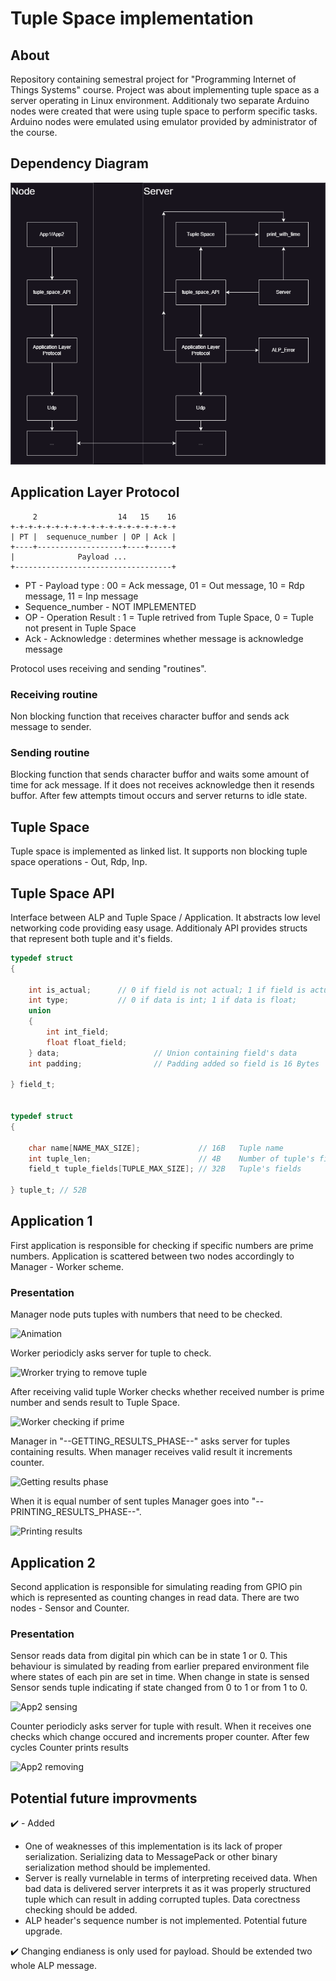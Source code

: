 # Tuple Space implementation

## About
Repository containing semestral project for "Programming Internet of Things Systems" course.
Project was about implementing tuple space as a server operating in Linux environment. Additionaly two separate Arduino nodes were created that were using tuple space to perform specific tasks. Arduino nodes were emulated using emulator provided by administrator of the course.

## Dependency Diagram 

![Dependency_Diagram](Tuple_Space_implementation.png)


## Application Layer Protocol
         2                  14   15    16
    +-+-+-+-+-+-+-+-+-+-+-+-+-+-+-+-+-+-+
    | PT |  sequenuce_number | OP | Ack |
    +----+-------------------+----+-----+
    |              Payload ...              
    +-----------------------------------+
    

- PT - Payload type : 00 = Ack message, 01 = Out message, 10 = Rdp message, 11 = Inp message
- Sequence_number - NOT IMPLEMENTED
- OP - Operation Result : 1 = Tuple retrived from Tuple Space, 0 = Tuple not present in Tuple Space 
- Ack - Acknowledge : determines whether message is acknowledge message

Protocol uses receiving and sending "routines". 
### Receiving routine
Non blocking function that receives character buffor and sends ack message to sender.

### Sending routine
Blocking function that sends character buffor and waits some amount of time for ack message. If it does not receives acknowledge then it resends buffor. After few attempts timout occurs and server returns to idle state.


## Tuple Space
Tuple space is implemented as linked list. It supports non blocking tuple space operations - Out, Rdp, Inp.

## Tuple Space API
Interface between ALP and Tuple Space / Application. It abstracts low level networking code providing easy usage.
Additionaly API provides structs that represent both tuple and it's fields.
```c
typedef struct
{

    int is_actual;      // 0 if field is not actual; 1 if field is actual
    int type;           // 0 if data is int; 1 if data is float;
    union
    {
        int int_field;
        float float_field;
    } data;                     // Union containing field's data
    int padding;                // Padding added so field is 16 Bytes

} field_t;  


typedef struct
{

    char name[NAME_MAX_SIZE];             // 16B   Tuple name
    int tuple_len;                        // 4B    Number of tuple's fields
    field_t tuple_fields[TUPLE_MAX_SIZE]; // 32B   Tuple's fields

} tuple_t; // 52B      
```
 
## Application 1
First application is responsible for checking if specific numbers are prime numbers. Application is scattered between two nodes accordingly to Manager - Worker scheme. 

### Presentation
Manager node puts tuples with numbers that need to be checked.

![Animation](https://github.com/Sulik5/psir-project/assets/47953589/f29bc9d5-329d-4b9b-8715-51904bb2e91e)


Worker periodicly asks server for tuple to check.


![Wrorker trying to remove tuple](https://github.com/Sulik5/psir-project/assets/47953589/362537c1-d824-47aa-b7dd-453e1141245e)


After receiving valid tuple Worker checks whether received number is prime number and sends result to Tuple Space.

![Worker checking if prime](https://github.com/Sulik5/psir-project/assets/47953589/11efb094-0223-4fc2-813d-39215687779e)

Manager in "--GETTING_RESULTS_PHASE--" asks server for tuples containing results. When manager receives valid result it increments counter. 

![Getting results phase](https://github.com/Sulik5/psir-project/assets/47953589/8f371010-9724-4962-8e75-c9b91b8a88dd)

When it is equal number of sent tuples Manager goes into "--PRINTING_RESULTS_PHASE--".

![Printing results](https://github.com/Sulik5/psir-project/assets/47953589/35cfda06-b60c-4d22-a701-19d6100c32ad)


## Application 2
Second application is responsible for simulating reading from GPIO pin which is represented as counting changes in read data. There are two nodes - Sensor and Counter.

### Presentation
Sensor reads data from digital pin which can be in state 1 or 0. This behaviour is simulated by reading from earlier prepared environment file where states of each pin are set in time. When change in state is sensed Sensor sends tuple indicating if state changed from 0 to 1 or from 1 to 0.

![App2 sensing](https://github.com/Sulik5/psir-project/assets/47953589/5e7c170d-530f-44d2-8424-297fa087a25f)


Counter periodicly asks server for tuple with result. When it receives one checks which change occured and increments proper counter.
After few cycles Counter prints results

![App2 removing](https://github.com/Sulik5/psir-project/assets/47953589/79ec59a3-14cf-4d25-93e2-0bb137844910)




## Potential future improvments
✔️ - Added
* One of weaknesses of this implementation is its lack of proper serialization. Serializing data to MessagePack or other binary serialization method should be implemented.
* Server is really vurnelable in terms of interpreting received data. When bad data is delivered server interprets it as it was properly structured tuple which can result in adding corrupted tuples. Data corectness checking should be added.
* ALP header's sequence number is not implemented. Potential future upgrade.
  
✔️ Changing endianess is only used for payload. Should be extended two whole ALP message.
